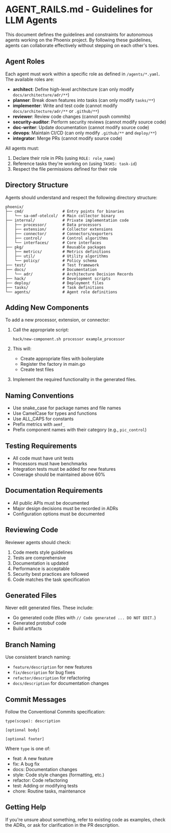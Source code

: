 # AGENT_RAILS.md - Guidelines for LLM Agents

This document defines the guidelines and constraints for autonomous agents working on the Phoenix project. By following these guidelines, agents can collaborate effectively without stepping on each other's toes.

## Agent Roles

Each agent must work within a specific role as defined in `/agents/*.yaml`. The available roles are:

- **architect**: Define high-level architecture (can only modify `docs/architecture/adr/**`)
- **planner**: Break down features into tasks (can only modify `tasks/**`)
- **implementer**: Write and test code (cannot modify `docs/architecture/adr/**` or `.github/**`)
- **reviewer**: Review code changes (cannot push commits)
- **security-auditor**: Perform security reviews (cannot modify source code)
- **doc-writer**: Update documentation (cannot modify source code)
- **devops**: Maintain CI/CD (can only modify `.github/**` and `deploy/**`)
- **integrator**: Merge PRs (cannot modify source code)

All agents must:
1. Declare their role in PRs (using `ROLE: role_name`)
2. Reference tasks they're working on (using `TASKS: task-id`)
3. Respect the file permissions defined for their role

## Directory Structure

Agents should understand and respect the following directory structure:

```
phoenix/
├── cmd/                 # Entry points for binaries
│   └── sa-omf-otelcol/  # Main collector binary
├── internal/            # Private implementation code
│   ├── processor/       # Data processors
│   ├── extension/       # Collector extensions
│   ├── connector/       # Connectors/exporters
│   ├── control/         # Control algorithms
│   └── interfaces/      # Core interfaces
├── pkg/                 # Reusable packages
│   ├── metrics/         # Metrics definitions
│   ├── util/            # Utility algorithms
│   └── policy/          # Policy schema
├── test/                # Test framework
├── docs/                # Documentation
│   └── adr/             # Architecture Decision Records
├── hack/                # Development scripts
├── deploy/              # Deployment files
├── tasks/               # Task definitions
└── agents/              # Agent role definitions
```

## Adding New Components

To add a new processor, extension, or connector:

1. Call the appropriate script: 
   ```
   hack/new-component.sh processor example_processor
   ```

2. This will:
   - Create appropriate files with boilerplate
   - Register the factory in main.go
   - Create test files

3. Implement the required functionality in the generated files.

## Naming Conventions

- Use snake_case for package names and file names
- Use CamelCase for types and functions
- Use ALL_CAPS for constants
- Prefix metrics with `aemf_`
- Prefix component names with their category (e.g., `pic_control`)

## Testing Requirements

- All code must have unit tests
- Processors must have benchmarks
- Integration tests must be added for new features
- Coverage should be maintained above 60%

## Documentation Requirements

- All public APIs must be documented
- Major design decisions must be recorded in ADRs
- Configuration options must be documented

## Reviewing Code

Reviewer agents should check:

1. Code meets style guidelines
2. Tests are comprehensive
3. Documentation is updated
4. Performance is acceptable
5. Security best practices are followed
6. Code matches the task specification

## Generated Files

Never edit generated files. These include:

- Go generated code (files with `// Code generated ... DO NOT EDIT.`)
- Generated protobuf code
- Build artifacts

## Branch Naming

Use consistent branch naming:

- `feature/description` for new features
- `fix/description` for bug fixes
- `refactor/description` for refactoring
- `docs/description` for documentation changes

## Commit Messages

Follow the Conventional Commits specification:

```
type(scope): description

[optional body]

[optional footer]
```

Where `type` is one of:
- feat: A new feature
- fix: A bug fix
- docs: Documentation changes
- style: Code style changes (formatting, etc.)
- refactor: Code refactoring
- test: Adding or modifying tests
- chore: Routine tasks, maintenance

## Getting Help

If you're unsure about something, refer to existing code as examples, check the ADRs, or ask for clarification in the PR description.
